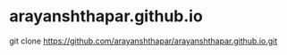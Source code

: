 # arayanshthapar.github.io
git clone https://github.com/arayanshthapar/arayanshthapar.github.io.git
